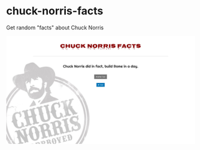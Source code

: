 # chuck-norris-facts
Get random "facts" about Chuck Norris

![alt text](https://github.com/MichaelKeithM/images/blob/master/random-chuck-norris.jpg)
